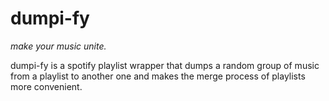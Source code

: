# dumpi-fy 
 _make your music unite._


dumpi-fy is a spotify playlist wrapper that dumps a random group of music from a playlist to another one and makes the merge process of playlists more convenient.



